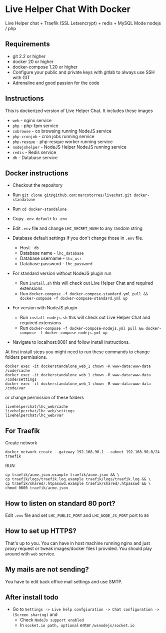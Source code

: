 # Live Helper Chat With Docker
Live Helper chat + Traefik (SSL Letsencrypt) + redis + MySQL
Mode nodejs / php

## Requirements
- git 2.2 or higher
- docker 20 or higher
- docker-compose 1.20 or higher
- Configure your public and private keys with gitlab to always use SSH with GIT
- Adrenaline and good passion for the code

## Instructions

This is dockerized version of Live Helper Chat. It includes these images

* `web` - nginx service
* `php` - php-fpm service
* `cobrowse` - co browsing running NodeJS service
* `php-cronjob` - cron jobs running service
* `php-resque` - php-resque worker running service
* `nodejshelper` - NodeJS Helper NodeJS running service
* `redis` - Redis service
* `db` - Database service

## Docker instructions

* Checkout the repository
* Run `git clone git@github.com:marcotorres/livechat.git docker-standalone`
* Run `cd docker-standalone`
* Copy `.env.default` to `.env`
* Edit `.env` file and change `LHC_SECRET_HASH` to any random string
* Database default settings if you don't change those in `.env` file.
  * Host - `db` 
  * Database name - `lhc_database`
  * Database username - `lhc_usr`
  * Database password - `lhc_password`
* For standard version without NodeJS plugin run
     * Run `install.sh` this will check out Live Helper Chat and required extensions
     * Run `docker-compose -f docker-compose-standard.yml pull && docker-compose -f docker-compose-standard.yml up`
* For version with NodeJS plugin
     * Run `install-nodejs.sh` this will check out Live Helper Chat and required extensions
     * Run `docker-compose -f docker-compose-nodejs.yml pull && docker-compose -f docker-compose-nodejs.yml up`

* Navigate to localhost:8081 and follow install instructions.

At first install steps you might need to run these commands to change folders permissions.

```shell
docker exec -it dockerstandalone_web_1 chown -R www-data:www-data /code/cache
docker exec -it dockerstandalone_web_1 chown -R www-data:www-data /code/settings
docker exec -it dockerstandalone_web_1 chown -R www-data:www-data /code/var
```

or change permission of these folders

```
livehelperchat/lhc_web/cache
livehelperchat/lhc_web/settings
livehelperchat/lhc_web/var
```
## For Traefik 

Create network

```shell
docker network create --gateway 192.168.90.1 --subnet 192.168.90.0/24 traefik
```

RUN
```shell
cp traefik/acme.json.example traefik/acme.json && \
cp traefik/logs/traefik.log.example traefik/logs/traefik.log && \
cp traefik/shared/.htpasswd.example traefik/shared/.htpasswd && \
chmod 0600 traefik/acme.json
```

## How to listen on standard 80 port?

Edit `.env` file and set `LHC_PUBLIC_PORT` and `LHC_NODE_JS_PORT` port to `80`

## How to set up HTTPS?

That's up to you. You can have in host machine running nginx and just proxy request or tweak images/docker files I provided. You should play around with `web` service.

## My mails are not sending?

You have to edit back office mail settings and use SMTP.

## After install todo

* Go to `Settings -> Live help confgiuration -> Chat configuration -> (Screen sharing)` and
    * Check `NodeJs support enabled`
    * In `socket.io path, optional` enter `/wsnodejs/socket.io`
